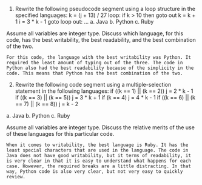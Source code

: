 1. Rewrite the following pseudocode segment using a loop structure in the specified languages:
k = (j + 13) / 27
loop:
    if k > 10 then goto out
    k = k + 1
    i = 3 * k - 1
    goto loop
out: …
a.	Java
b.	Python
c.	Ruby

Assume all variables are integer type. Discuss which language, for this code, has the best writability, the best readability, and the best combination of the two.

	For this code, the language with the best writability was Python. It required the least amount of typing out of the three. The code in Python also had the best readability because of the simplicity in the code. This means that Python has the best combination of the two. 

2. Rewrite the following code segment using a ­multiple-­selection statement in the following languages:
if ((k == 1) || (k == 2)) j = 2 * k - 1
if ((k == 3) || (k == 5)) j = 3 * k + 1
if (k == 4) j = 4 * k - 1
if ((k == 6) || (k == 7) || (k == 8)) j = k - 2

a.	Java
b.	Python
c.	Ruby

Assume all variables are integer type. Discuss the relative merits of the use of these languages for this particular code.

	When it comes to writability, the best language is Ruby. It has the least special characters that are used in the language. The code in Java does not have good writability, but it terms of readability, it is very clear in that it is easy to understand what happens for each case. However, the required breaks are a little distracting. In that way, Python code is also very clear, but not very easy to quickly review.
